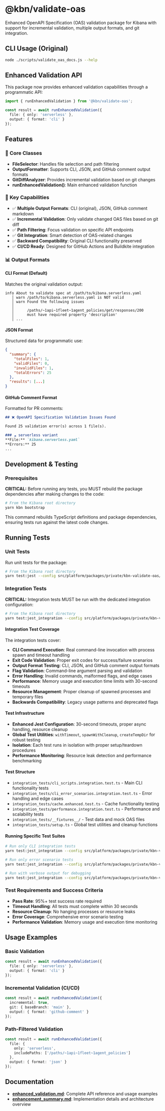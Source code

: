 # @kbn/validate-oas

Enhanced OpenAPI Specification (OAS) validation package for Kibana with support for incremental validation, multiple output formats, and git integration.

<!-- TODO: update README to include minimal nescessary documentation from the docs folder -->

## CLI Usage (Original)

```bash
node ./scripts/validate_oas_docs.js --help
```

## Enhanced Validation API

This package now provides enhanced validation capabilities through a programmatic API:

```typescript
import { runEnhancedValidation } from '@kbn/validate-oas';

const result = await runEnhancedValidation({
  file: { only: 'serverless' },
  output: { format: 'cli' }
});
```

## Features

### 🔧 **Core Classes**

- **FileSelector**: Handles file selection and path filtering
- **OutputFormatter**: Supports CLI, JSON, and GitHub comment output formats
- **GitDiffAnalyzer**: Provides incremental validation based on git changes
- **runEnhancedValidation()**: Main enhanced validation function

### 🎯 **Key Capabilities**

- ✅ **Multiple Output Formats**: CLI (original), JSON, GitHub comment markdown
- ✅ **Incremental Validation**: Only validate changed OAS files based on git diff
- ✅ **Path Filtering**: Focus validation on specific API endpoints
- ✅ **Git Integration**: Smart detection of OAS-related changes
- ✅ **Backward Compatibility**: Original CLI functionality preserved
- ✅ **CI/CD Ready**: Designed for GitHub Actions and Buildkite integration

### 📊 **Output Formats**

#### CLI Format (Default)
Matches the original validation output:
```
info About to validate spec at /path/to/kibana.serverless.yaml
   │ warn /path/to/kibana.serverless.yaml is NOT valid
   │ warn Found the following issues
   │
   │      /paths/~1api~1fleet~1agent_policies/get/responses/200
   │      must have required property 'description'
   │ ...
```

#### JSON Format
Structured data for programmatic use:
```json
{
  "summary": {
    "totalFiles": 1,
    "validFiles": 0,
    "invalidFiles": 1,
    "totalErrors": 25
  },
  "results": [...]
}
```

#### GitHub Comment Format
Formatted for PR comments:
```markdown
## ❌ OpenAPI Specification Validation Issues Found

Found 25 validation error(s) across 1 file(s).

### ☁️ serverless variant
**File:** `kibana.serverless.yaml`
**Errors:** 25
...
```

## Development & Testing

### Prerequisites

**CRITICAL:** Before running any tests, you MUST rebuild the package dependencies after making changes to the code:

```bash
# From the Kibana root directory
yarn kbn bootstrap
```

This command rebuilds TypeScript definitions and package dependencies, ensuring tests run against the latest code changes.

## Running Tests

### Unit Tests

Run unit tests for the package:

```bash
# From the Kibana root directory
yarn test:jest --config src/platform/packages/private/kbn-validate-oas/jest.config.js
```

### Integration Tests

**CRITICAL:** Integration tests MUST be run with the dedicated integration configuration:

```bash
# From the Kibana root directory
yarn test:jest_integration --config src/platform/packages/private/kbn-validate-oas/jest.integration.config.js
```

#### Integration Test Coverage

The integration tests cover:

- **CLI Command Execution**: Real command-line invocation with process spawn and timeout handling
- **Exit Code Validation**: Proper exit codes for success/failure scenarios  
- **Output Format Testing**: CLI, JSON, and GitHub comment output formats
- **Flag Validation**: Command-line argument parsing and validation
- **Error Handling**: Invalid commands, malformed flags, and edge cases
- **Performance**: Memory usage and execution time limits with 30-second timeouts
- **Resource Management**: Proper cleanup of spawned processes and temporary files
- **Backwards Compatibility**: Legacy usage patterns and deprecated flags

#### Test Infrastructure

- **Enhanced Jest Configuration**: 30-second timeouts, proper async handling, resource cleanup
- **Global Test Utilities**: `withTimeout`, `spawnWithCleanup`, `createTempDir` for robust testing
- **Isolation**: Each test runs in isolation with proper setup/teardown procedures
- **Performance Monitoring**: Resource leak detection and performance benchmarking

#### Test Structure

- `integration_tests/cli_scripts.integration.test.ts` - Main CLI functionality tests
- `integration_tests/cli_error_scenarios.integration.test.ts` - Error handling and edge cases
- `integration_tests/cache.enhanced.test.ts` - Cache functionality testing
- `integration_tests/performance.integration.test.ts` - Performance and scalability tests
- `integration_tests/__fixtures__/` - Test data and mock OAS files
- `integration_tests/setup.ts` - Global test utilities and cleanup functions

#### Running Specific Test Suites

```bash
# Run only CLI integration tests
yarn test:jest_integration --config src/platform/packages/private/kbn-validate-oas/jest.integration.config.js --testNamePattern="CLI Scripts Integration"

# Run only error scenario tests  
yarn test:jest_integration --config src/platform/packages/private/kbn-validate-oas/jest.integration.config.js --testNamePattern="Error Scenarios"

# Run with verbose output for debugging
yarn test:jest_integration --config src/platform/packages/private/kbn-validate-oas/jest.integration.config.js --verbose
```

### Test Requirements and Success Criteria

- **Pass Rate**: 95%+ test success rate required
- **Timeout Handling**: All tests must complete within 30 seconds
- **Resource Cleanup**: No hanging processes or resource leaks
- **Error Coverage**: Comprehensive error scenario testing
- **Performance Validation**: Memory usage and execution time monitoring

## Usage Examples

### Basic Validation
```typescript
const result = await runEnhancedValidation({
  file: { only: 'serverless' },
  output: { format: 'cli' }
});
```

### Incremental Validation (CI/CD)
```typescript
const result = await runEnhancedValidation({
  incremental: true,
  git: { baseBranch: 'main' },
  output: { format: 'github-comment' }
});
```

### Path-Filtered Validation
```typescript
const result = await runEnhancedValidation({
  file: { 
    only: 'serverless',
    includePaths: ['/paths/~1api~1fleet~1agent_policies']
  },
  output: { format: 'json' }
});
```

## Documentation

- **[enhanced_validation.md](./enhanced_validation.md)**: Complete API reference and usage examples
- **[enhancement_summary.md](./enhancement_summary.md)**: Implementation details and architecture overview
